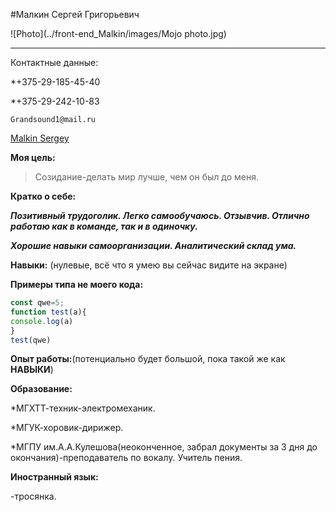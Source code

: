#Малкин Сергей Григорьевич


![Photo](../front-end_Malkin/images/Mojo photo.jpg)

---
Контактные данные:

*+375-29-185-45-40

*+375-29-242-10-83

    Grandsound1@mail.ru

[Malkin Sergey](https://github.com/Sergey-Malkin/Study/pulls)

**Моя цель:**

>Созидание-делать мир лучше, чем он был до меня.

**Кратко о себе:**

***Позитивный трудоголик. Легко самообучаюсь. Отзывчив. Отлично работаю как в команде, так и в одиночку.***

***Хорошие навыки самоорганизации. Аналитический склад ума.***


**Навыки:** (нулевые, всё что я умею вы сейчас видите на экране)

**Примеры типа не моего кода:**

```javascript
const qwe=5;
function test(a){
console.log(a)
}
test(qwe)
```

**Опыт работы:**(потенциально будет большой, пока такой же как __НАВЫКИ__)

**Образование:**

*МГХТТ-техник-электромеханик.

*МГУК-хоровик-дирижер.

*МГПУ им.А.А.Кулешова(неоконченное, забрал документы за 3 дня до окончания)-преподаватель по вокалу. Учитель пения.

**Иностранный язык:**

-тросянка.

